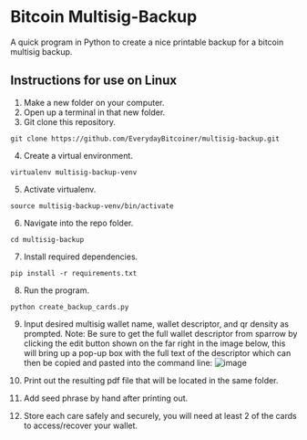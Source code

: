 # Bitcoin Multisig-Backup
A quick program in Python to create a nice printable backup for a bitcoin multisig backup.

## Instructions for use on Linux
1. Make a new folder on your computer.
2. Open up a terminal in that new folder.
3. Git clone this repository.
```
git clone https://github.com/EverydayBitcoiner/multisig-backup.git
```
4. Create a virtual environment.
```
virtualenv multisig-backup-venv
```
5. Activate virtualenv.
```
source multisig-backup-venv/bin/activate
```
6. Navigate into the repo folder.
```
cd multisig-backup
```
7. Install required dependencies.
```
pip install -r requirements.txt
```
8. Run the program.
```
python create_backup_cards.py
```
9. Input desired multisig wallet name, wallet descriptor, and qr density as prompted.
Note: Be sure to get the full wallet descriptor from sparrow by clicking the edit button shown on the far right in the image below, this will bring up a pop-up box with the full text of the descriptor which can then be copied and pasted into the command line:
![image](https://user-images.githubusercontent.com/119913286/207154432-4c0313fd-1fb1-472d-a196-fa9c09206175.png)

10. Print out the resulting pdf file that will be located in the same folder.
11. Add seed phrase by hand after printing out.
12. Store each care safely and securely, you will need at least 2 of the cards to access/recover your wallet.

